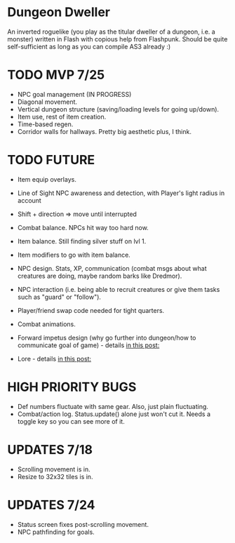 # Dungeon Dweller

An inverted roguelike (you play as the titular dweller of a dungeon, i.e. a monster) written in Flash with copious help from Flashpunk. Should be quite self-sufficient as long as you can compile AS3 already :)

# TODO MVP 7/25

* NPC goal management (IN PROGRESS)
* Diagonal movement.
* Vertical dungeon structure (saving/loading levels for going up/down).
* Item use, rest of item creation.
* Time-based regen.
* Corridor walls for hallways. Pretty big aesthetic plus, I think.

# TODO FUTURE

* Item equip overlays.
* Line of Sight NPC awareness and detection, with Player's light radius in account
* Shift + direction => move until interrupted
* Combat balance. NPCs hit way too hard now.
* Item balance. Still finding silver stuff on lvl 1. 
* Item modifiers to go with item balance.
* NPC design. Stats, XP, communication (combat msgs about what creatures are doing, maybe random barks like Dredmor).
* NPC interaction (i.e. being able to recruit creatures or give them tasks such as "guard" or "follow").

* Player/friend swap code needed for tight quarters.
* Combat animations.
* Forward impetus design (why go further into dungeon/how to communicate goal of game) - details [in this post:](http://froggyfish.net/index.php?page=1&newsid=1219)
* Lore - details [in this post:](http://froggyfish.net/index.php?page=1&newsid=1218)

# HIGH PRIORITY BUGS

* Def numbers fluctuate with same gear. Also, just plain fluctuating.
* Combat/action log. Status.update() alone just won't cut it. Needs a toggle key so you can see more of it.

# UPDATES 7/18

* Scrolling movement is in.
* Resize to 32x32 tiles is in. 

# UPDATES 7/24

* Status screen fixes post-scrolling movement.
* NPC pathfinding for goals.
